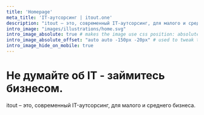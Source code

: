 ```yaml
---
title: 'Homepage'
meta_title: 'IT-аутсорсинг | itout.one'
description: "itout – это, современный IT-аутсорсинг, для малого и среднего бизнеса."
intro_image: "images/illustrations/home.svg"
intro_image_absolute: true # makes the image use css position: absolute; so it looks "offset". It's a visual effect that might not always look good depending on the image you use.
intro_image_absolute_offset: "auto auto -150px -20px" # used to tweak the positioning of the absolute image if enabled above
intro_image_hide_on_mobile: true
---
```


# Не думайте об IT - займитесь бизнесом.

itout – это, современный IT-аутсорсинг, для малого и среднего бизнеса.
